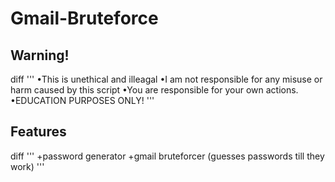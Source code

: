 # Gmail-Bruteforce

## Warning!
diff
'''
•This is unethical and illeagal
•I am not responsible for any misuse or harm caused by this script
•You are responsible for your own actions. •EDUCATION PURPOSES ONLY!
'''

## Features
diff
'''
+password generator
+gmail bruteforcer (guesses passwords till they work)
'''


